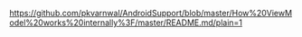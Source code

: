 https://github.com/pkvarnwal/AndroidSupport/blob/master/How%20ViewModel%20works%20internally%3F/master/README.md/plain=1

